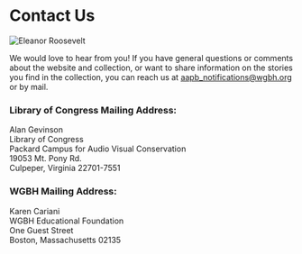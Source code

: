 # Contact Us

![Eleanor Roosevelt](/page-banners/banner8.jpg)

We would love to hear from you! If you have general questions or comments about the website and
collection, or want to share information on the stories you find in the
collection, you can reach us at [aapb_notifications@wgbh.org](mailto:aapb_notifications@wgbh.org) or by mail.

### Library of Congress Mailing Address:
Alan Gevinson<br/>
Library of Congress<br/>
Packard Campus for Audio Visual Conservation<br/>
19053 Mt. Pony Rd.<br/>
Culpeper, Virginia 22701-7551<br/>

### WGBH Mailing Address:
Karen Cariani<br/>
WGBH Educational Foundation<br/>
One Guest Street<br/>
Boston, Massachusetts 02135<br/>
